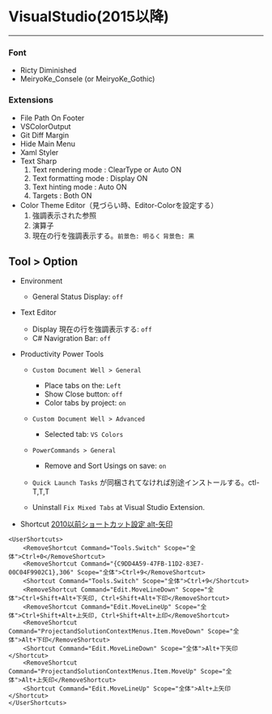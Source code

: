 # VisualStudio(2015以降)
- - -


### Font
- Ricty Diminished
- MeiryoKe_Consele (or MeiryoKe_Gothic)

### Extensions
- File Path On Footer
- VSColorOutput
- Git Diff Margin
- Hide Main Menu
- Xaml Styler
- Text Sharp
  1. Text rendering mode : ClearType or Auto ON
  1. Text formatting mode : Display ON
  1. Text hinting mode : Auto ON
  1. Targets : Both ON
- Color Theme Editor（見づらい時、Editor-Colorを設定する）
  1. 強調表示された参照
  1. 演算子
  1. 現在の行を強調表示する。`前景色: 明るく` `背景色: 黒`

## Tool > Option
- Environment
  - General
  Status Display: `off`
- Text Editor
  - Display
  現在の行を強調表示する: `off`
  - C#
  Navigration Bar: `off`
- Productivity Power Tools
  - `Custom Document Well > General`
    - Place tabs on the: `Left`
    - Show Close button: `off`
    - Color tabs by project: `on`
  - `Custom Document Well > Advanced`
    - Selected tab: `VS Colors`
  - `PowerCommands > General`
    - Remove and Sort Usings on save: `on`

  - `Quick Launch Tasks` が同梱されてなければ別途インストールする。ctl-T,T,T

  - Uninstall `Fix Mixed Tabs` at Visual Studio Extension.


- Shortcut [2010以前ショートカット設定 alt-矢印](https://gist.github.com/masaru-b-cl/4378557)

```
<UserShortcuts>
    <RemoveShortcut Command="Tools.Switch" Scope="全体">Ctrl+0</RemoveShortcut>
    <RemoveShortcut Command="{C9DD4A59-47FB-11D2-83E7-00C04F9902C1},306" Scope="全体">Ctrl+9</RemoveShortcut>
    <Shortcut Command="Tools.Switch" Scope="全体">Ctrl+9</Shortcut>
    <RemoveShortcut Command="Edit.MoveLineDown" Scope="全体">Ctrl+Shift+Alt+下矢印, Ctrl+Shift+Alt+下印</RemoveShortcut>
    <RemoveShortcut Command="Edit.MoveLineUp" Scope="全体">Ctrl+Shift+Alt+上矢印, Ctrl+Shift+Alt+上印</RemoveShortcut>
    <RemoveShortcut Command="ProjectandSolutionContextMenus.Item.MoveDown" Scope="全体">Alt+下印</RemoveShortcut>
    <Shortcut Command="Edit.MoveLineDown" Scope="全体">Alt+下矢印</Shortcut>
    <RemoveShortcut Command="ProjectandSolutionContextMenus.Item.MoveUp" Scope="全体">Alt+上矢印</RemoveShortcut>
    <Shortcut Command="Edit.MoveLineUp" Scope="全体">Alt+上矢印</Shortcut>
</UserShortcuts>
```
